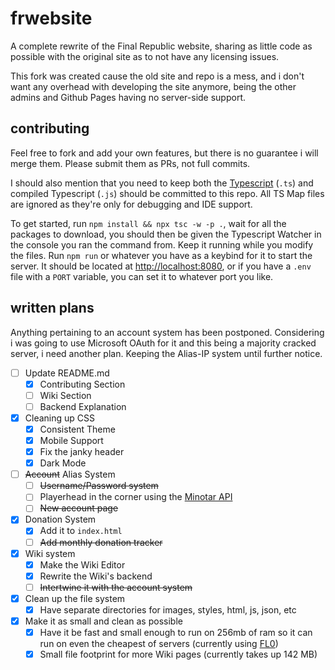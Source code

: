 # frwebsite

A complete rewrite of the Final Republic website, sharing as little code as possible with the original site as to not have any licensing issues.

This fork was created cause the old site and repo is a mess, and i don't want any overhead with developing the site anymore, being the other admins and Github Pages having no server-side support.

## contributing

Feel free to fork and add your own features, but there is no guarantee i will merge them. Please submit them as PRs, not full commits.

I should also mention that you need to keep both the [Typescript](https://github.com/microsoft/TypeScript) (`.ts`) and compiled Typescript (`.js`) should be committed to this repo. All TS Map files are ignored as they're only for debugging and IDE support.

To get started, run `npm install && npx tsc -w -p .`, wait for all the packages to download, you should then be given the Typescript Watcher in the console you ran the command from. Keep it running while you modify the files. Run `npm run` or whatever you have as a keybind for it to start the server. It should be located at [http://localhost:8080](http://localhost:8080), or if you have a `.env` file with a `PORT` variable, you can set it to whatever port you like.

## written plans

Anything pertaining to an account system has been postponed. Considering i was going to use Microsoft OAuth for it and this being a majority cracked server, i need another plan. Keeping the Alias-IP system until further notice.

- [ ] Update README.md
  - [x] Contributing Section
  - [ ] Wiki Section
  - [ ] Backend Explanation
- [x] Cleaning up CSS
  - [x] Consistent Theme
  - [x] Mobile Support
  - [x] Fix the janky header
  - [x] Dark Mode
- [ ] ~~Account~~ Alias System
  - [ ] ~~Username/Password system~~
  - [ ] Playerhead in the corner using the [Minotar API](https://minotar.net/avatar/notch/100)
  - [ ] ~~New account page~~
- [x] Donation System
  - [x] Add it to `index.html`
  - [ ] ~~Add monthly donation tracker~~
- [x] Wiki system
  - [x] Make the Wiki Editor
  - [x] Rewrite the Wiki's backend
  - [ ] ~~Intertwine it with the account system~~
- [x] Clean up the file system
  - [x] Have separate directories for images, styles, html, js, json, etc
- [x] Make it as small and clean as possible
  - [x] Have it be fast and small enough to run on 256mb of ram so it can run on even the cheapest of servers (currently using [FL0](https://www.fl0.com/))
  - [x] Small file footprint for more Wiki pages (currently takes up 142 MB)
